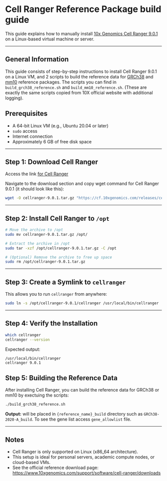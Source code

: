 # Cell Ranger Reference Package build guide

This guide explains how to manually
install [10x Genomics Cell Ranger 9.0.1](https://www.10xgenomics.com/support/software/cell-ranger/downloads#download-links)
on a Linux-based virtual machine or server.

---

## General Information

This guide consists of step-by-step instructions to install Cell Ranger 9.0.1 on a Linux VM, and 2 scripts to build the
reference data
for [GRCh38](https://www.10xgenomics.com/support/software/cell-ranger/downloads/cr-ref-build-steps#ref-2020-a)
and [mm10](https://www.10xgenomics.com/support/software/cell-ranger/downloads/cr-ref-build-steps#mouse-ref-2020-a)
reference packages. The scripts you can find in `build_grch38_reference.sh` and `build_mm10_reference.sh`. (These are
exactly the same scripts copied from 10X official website with additional logging).

## Prerequisites

- A 64-bit Linux VM (e.g., Ubuntu 20.04 or later)
- `sudo` access
- Internet connection
- Approximately 6 GB of free disk space

---

## Step 1: Download Cell Ranger

Access the link [for Cell Ranger](https://www.10xgenomics.com/support/software/cell-ranger/downloads#download-links)

Navigate to the download section and copy wget command for Cell Ranger 9.0.1 (it should look like this):

```bash
wget -O cellranger-9.0.1.tar.gz "https://cf.10xgenomics.com/releases/cell-exp/cellranger-9.0.1.tar.gz?Expires=1748429361&Key-Pair-Id=SomeTokenBLuhBluh"
```

---

## Step 2: Install Cell Ranger to `/opt`

```bash
# Move the archive to /opt
sudo mv cellranger-9.0.1.tar.gz /opt/

# Extract the archive in /opt
sudo tar -xzf /opt/cellranger-9.0.1.tar.gz -C /opt

# (Optional) Remove the archive to free up space
sudo rm /opt/cellranger-9.0.1.tar.gz
```

---

## Step 3: Create a Symlink to `cellranger`

This allows you to run `cellranger` from anywhere:

```bash
sudo ln -s /opt/cellranger-9.0.1/cellranger /usr/local/bin/cellranger
```

---

## Step 4: Verify the Installation

```bash
which cellranger
cellranger --version
```

Expected output:

```
/usr/local/bin/cellranger
cellranger 9.0.1
```

## Step 5: Building the Reference Data

After installing Cell Ranger, you can build the reference data for GRCh38 or mm10 by exectuing the scripts:

```bash
./build_grch38_reference.sh
```

**Output:** will be placed in `{reference_name}_build` directory such as `GRCh38-2020-A_build`. To see the gene list
access `gene_allowlist` file.

---

## Notes

- Cell Ranger is only supported on Linux (x86_64 architecture).
- This setup is ideal for personal servers, academic compute nodes, or cloud-based VMs.
- See the official reference download page:  
  https://www.10xgenomics.com/support/software/cell-ranger/downloads
